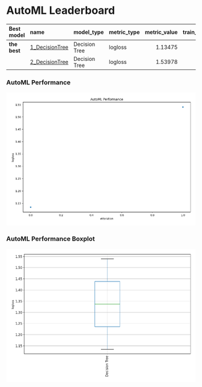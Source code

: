 # AutoML Leaderboard

| Best model   | name                                       | model_type    | metric_type   |   metric_value |   train_time |
|:-------------|:-------------------------------------------|:--------------|:--------------|---------------:|-------------:|
| **the best** | [1_DecisionTree](1_DecisionTree/README.md) | Decision Tree | logloss       |        1.13475 |         1.2  |
|              | [2_DecisionTree](2_DecisionTree/README.md) | Decision Tree | logloss       |        1.53978 |         1.02 |

### AutoML Performance
![AutoML Performance](ldb_performance.png)

### AutoML Performance Boxplot
![AutoML Performance Boxplot](ldb_performance_boxplot.png)